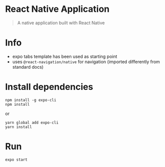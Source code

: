 # React Native Application

> A native application built with React Native


# Info
- expo tabs template has been used as starting point
- uses `@react-navigation/native` for navigation (imported differently from standard docs)

# Install dependencies
```
npm install -g expo-cli
npm install
```
or
```
yarn global add expo-cli
yarn install
```


# Run 
```
expo start
```
